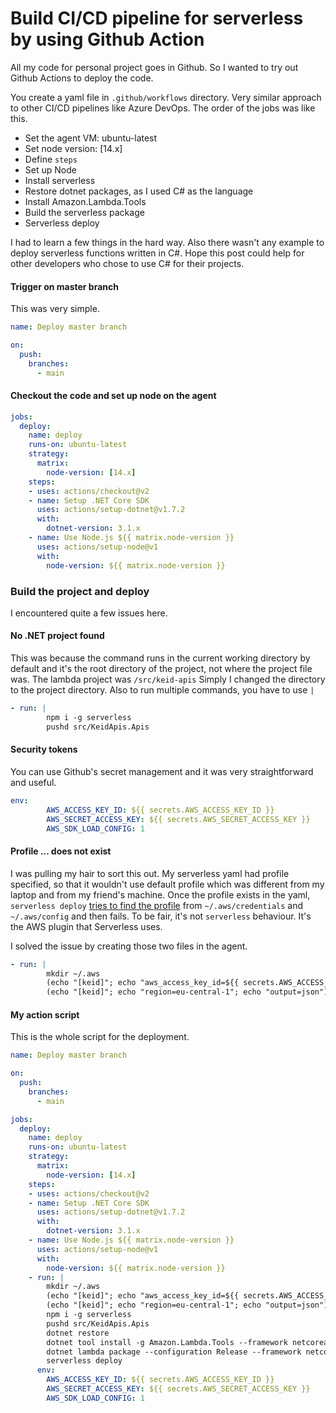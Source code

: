 # Build CI/CD pipeline for serverless by using Github Action

All my code for personal project goes in Github. So I wanted to try out Github Actions to deploy the code.

You create a yaml file in `.github/workflows` directory. Very similar approach to other CI/CD pipelines like Azure DevOps. The order of the jobs was like this.

* Set the agent VM: ubuntu-latest
* Set node version: \[14.x\]
* Define `steps` 
* Set up Node
* Install serverless
* Restore dotnet packages, as I used C\# as the language
* Install Amazon.Lambda.Tools
* Build the serverless package
* Serverless deploy

I had to learn a few things in the hard way. Also there wasn't any example to deploy serverless functions written in C\#. Hope this post could help for other developers who chose to use C\# for their projects.

#### Trigger on master branch

This was very simple. 

```yaml
name: Deploy master branch

on:
  push:
    branches:
      - main
```

#### Checkout the code and set up node on the agent

```yaml
jobs:
  deploy:
    name: deploy
    runs-on: ubuntu-latest
    strategy:
      matrix:
        node-version: [14.x]
    steps:
    - uses: actions/checkout@v2
    - name: Setup .NET Core SDK
      uses: actions/setup-dotnet@v1.7.2
      with:
        dotnet-version: 3.1.x
    - name: Use Node.js ${{ matrix.node-version }}
      uses: actions/setup-node@v1
      with:
        node-version: ${{ matrix.node-version }}
```

### Build the project and deploy

I encountered quite a few issues here. 

#### No .NET project found

This was because the command runs in the current working directory by default and it's the root directory of the project, not where the project file was. The lambda project was `/src/keid-apis` Simply I changed the directory to the project directory. Also to run multiple commands, you have to use `|` 

```yaml
- run: |
        npm i -g serverless
        pushd src/KeidApis.Apis
```

#### Security tokens

You can use Github's secret management and it was very straightforward and useful.

```yaml
env:
        AWS_ACCESS_KEY_ID: ${{ secrets.AWS_ACCESS_KEY_ID }}
        AWS_SECRET_ACCESS_KEY: ${{ secrets.AWS_SECRET_ACCESS_KEY }}
        AWS_SDK_LOAD_CONFIG: 1

```

#### Profile ... does not exist

I was pulling my hair to sort this out. My serverless yaml had profile specified, so that it wouldn't use default profile which was different from my laptop and from my friend's machine. Once the profile exists in the yaml, `serverless deploy` [tries to find the profile](https://github.com/serverless/serverless/issues/5474) from `~/.aws/credentials` and `~/.aws/config` and then fails. To be fair, it's not `serverless` behaviour. It's the AWS plugin that Serverless uses. 

I solved the issue by creating those two files in the agent.

```yaml
- run: |
        mkdir ~/.aws
        (echo "[keid]"; echo "aws_access_key_id=${{ secrets.AWS_ACCESS_KEY_ID }}"; echo "aws_secret_access_key=${{ secrets.AWS_SECRET_ACCESS_KEY }}") > ~/.aws/credentials
        (echo "[keid]"; echo "region=eu-central-1"; echo "output=json") > ~/.aws/config
```

#### My action script

This is the whole script for the deployment.

```yaml
name: Deploy master branch

on:
  push:
    branches:
      - main

jobs:
  deploy:
    name: deploy
    runs-on: ubuntu-latest
    strategy:
      matrix:
        node-version: [14.x]
    steps:
    - uses: actions/checkout@v2
    - name: Setup .NET Core SDK
      uses: actions/setup-dotnet@v1.7.2
      with:
        dotnet-version: 3.1.x
    - name: Use Node.js ${{ matrix.node-version }}
      uses: actions/setup-node@v1
      with:
        node-version: ${{ matrix.node-version }}
    - run: |
        mkdir ~/.aws
        (echo "[keid]"; echo "aws_access_key_id=${{ secrets.AWS_ACCESS_KEY_ID }}"; echo "aws_secret_access_key=${{ secrets.AWS_SECRET_ACCESS_KEY }}") > ~/.aws/credentials
        (echo "[keid]"; echo "region=eu-central-1"; echo "output=json") > ~/.aws/config
        npm i -g serverless
        pushd src/KeidApis.Apis
        dotnet restore
        dotnet tool install -g Amazon.Lambda.Tools --framework netcoreapp3.1
        dotnet lambda package --configuration Release --framework netcoreapp3.1 --output-package bin/Release/netcoreapp3.1/package.zip
        serverless deploy
      env:
        AWS_ACCESS_KEY_ID: ${{ secrets.AWS_ACCESS_KEY_ID }}
        AWS_SECRET_ACCESS_KEY: ${{ secrets.AWS_SECRET_ACCESS_KEY }}
        AWS_SDK_LOAD_CONFIG: 1
```

